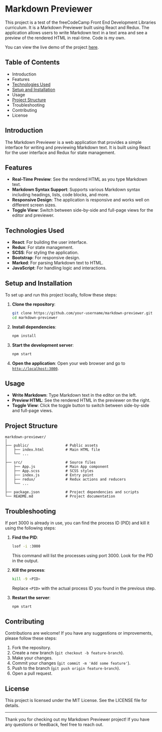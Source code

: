 # Markdown Previewer

This project is a test of the freeCodeCamp Front End Development Libraries curriculum. It is a Markdown Previewer built using React and Redux. The application allows users to write Markdown text in a text area and see a preview of the rendered HTML in real-time. 
Code is my own.

You can view the live demo of the project [here](https://agmt92.github.io/markdown-previewer/).

## Table of Contents

- Introduction
- Features
- [Technologies Used](#technologies-used)
- [Setup and Installation](#setup-and-installation)
- Usage
- [Project Structure](#project-structure)
- Troubleshooting
- Contributing
- License

## Introduction

The Markdown Previewer is a web application that provides a simple interface for writing and previewing Markdown text. It is built using React for the user interface and Redux for state management.


## Features

- **Real-Time Preview**: See the rendered HTML as you type Markdown text.
- **Markdown Syntax Support**: Supports various Markdown syntax including headings, lists, code blocks, and more.
- **Responsive Design**: The application is responsive and works well on different screen sizes.
- **Toggle View**: Switch between side-by-side and full-page views for the editor and previewer.

## Technologies Used

- **React**: For building the user interface.
- **Redux**: For state management.
- **SCSS**: For styling the application.
- **Bootstrap**: For responsive design.
- **Marked**: For parsing Markdown text to HTML.
- **JavaScript**: For handling logic and interactions.

## Setup and Installation

To set up and run this project locally, follow these steps:

1. **Clone the repository**:
    ```bash
    git clone https://github.com/your-username/markdown-previewer.git
    cd markdown-previewer
    ```

2. **Install dependencies**:
    ```bash
    npm install
    ```

3. **Start the development server**:
    ```bash
    npm start
    ```

4. **Open the application**:
    Open your web browser and go to [`http://localhost:3000`](http://localhost:3000).

## Usage

- **Write Markdown**: Type Markdown text in the editor on the left.
- **Preview HTML**: See the rendered HTML in the previewer on the right.
- **Toggle View**: Click the toggle button to switch between side-by-side and full-page views.

## Project Structure

```
markdown-previewer/
│
├── public/                 # Public assets
│   ├── index.html          # Main HTML file
│   └── ...
│
├── src/                    # Source files
│   ├── App.js              # Main App component
│   ├── App.scss            # SCSS styles
│   ├── index.js            # Entry point
│   ├── redux/              # Redux actions and reducers
│   └── ...
│
├── package.json            # Project dependencies and scripts
└── README.md               # Project documentation
```

## Troubleshooting

If port 3000 is already in use, you can find the process ID (PID) and kill it using the following steps:

1. **Find the PID**:
    ```bash
    lsof -i :3000
    ```

    This command will list the processes using port 3000. Look for the PID in the output.

2. **Kill the process**:
    ```bash
    kill -9 <PID>
    ```

    Replace `<PID>` with the actual process ID you found in the previous step.

3. **Restart the server**:
    ```bash
    npm start
    ```

## Contributing

Contributions are welcome! If you have any suggestions or improvements, please follow these steps:

1. Fork the repository.
2. Create a new branch (`git checkout -b feature-branch`).
3. Make your changes.
4. Commit your changes (`git commit -m 'Add some feature'`).
5. Push to the branch (`git push origin feature-branch`).
6. Open a pull request.

## License

This project is licensed under the MIT License. See the LICENSE file for details.

---

Thank you for checking out my Markdown Previewer project! If you have any questions or feedback, feel free to reach out.
